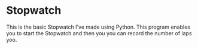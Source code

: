 # Stopwatch
This is the basic Stopwatch I've made using Python. This program enables you to start the Stopwatch and then you you can record the number of laps yoo.
